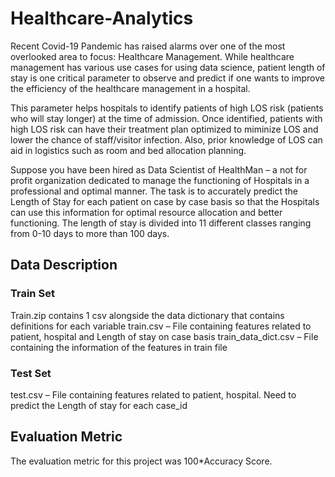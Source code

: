 # Healthcare-Analytics
Recent Covid-19 Pandemic has raised alarms over one of the most overlooked area to focus: Healthcare Management. While healthcare management has various use cases for using data science, patient length of stay is one critical parameter to observe and predict if one wants to improve the efficiency of the healthcare management in a hospital.

This parameter helps hospitals to identify patients of high LOS risk (patients who will stay longer) at the time of admission. Once identified, patients with high LOS risk can have their treatment plan optimized to miminize LOS and lower the chance of staff/visitor infection. Also, prior knowledge of LOS can aid in logistics such as room and bed allocation planning.

Suppose you have been hired as Data Scientist of HealthMan – a not for profit organization dedicated to manage the functioning of Hospitals in a professional and optimal manner.
The task is to accurately predict the Length of Stay for each patient on case by case basis so that the Hospitals can use this information for optimal resource allocation and better functioning. The length of stay is divided into 11 different classes ranging from 0-10 days to more than 100 days.

## Data Description
### Train Set
Train.zip contains 1 csv alongside the data dictionary that contains definitions for each variable
train.csv – File containing features related to patient, hospital and Length of stay on case basis
train_data_dict.csv – File containing the information of the features in train file

### Test Set
test.csv – File containing features related to patient, hospital. Need to predict the Length of stay for each case_id

## Evaluation Metric
The evaluation metric for this project was 100*Accuracy Score.
